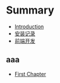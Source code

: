 # Summary

* [Introduction](README.md)
* [安装记录](an-zhuang-ji-lu.md)
* [前端开发](frontend.md)

## aaa

* [First Chapter](chapter1.md)

